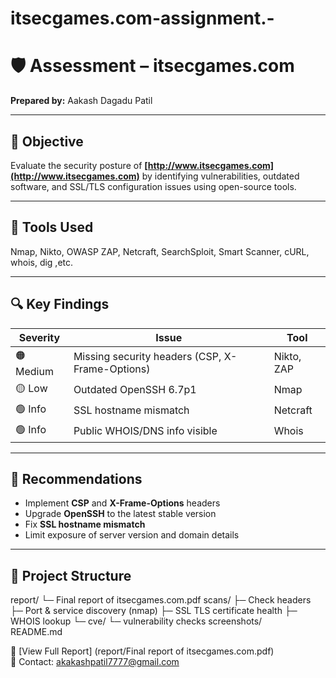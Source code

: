 # itsecgames.com-assignment.-
# 🛡️ Assessment – itsecgames.com  

**Prepared by:** Aakash Dagadu Patil  

---

## 🎯 Objective  
Evaluate the security posture of **[http://www.itsecgames.com](http://www.itsecgames.com)** by identifying vulnerabilities, outdated software, and SSL/TLS configuration issues using open-source tools.

---

## 🧰 Tools Used  
Nmap, Nikto, OWASP ZAP, Netcraft, SearchSploit, Smart Scanner, cURL, whois, dig ,etc.

---

## 🔍 Key Findings  

| Severity  | Issue                                           | Tool |
|------------|------------------------------------------------|-------|
| 🟠 Medium | Missing security headers (CSP, X-Frame-Options) | Nikto, ZAP |
| 🟡 Low    | Outdated OpenSSH 6.7p1                          | Nmap |
| 🟢 Info   | SSL hostname mismatch                           | Netcraft  |
| 🟢 Info   | Public WHOIS/DNS info visible                   | Whois |

---

## 🩵 Recommendations  
- Implement **CSP** and **X-Frame-Options** headers  
- Upgrade **OpenSSH** to the latest stable version  
- Fix **SSL hostname mismatch**  
- Limit exposure of server version and domain details  

---

## 📂 Project Structure  
report/
└─ Final report of itsecgames.com.pdf
scans/
├─ Check headers
├─ Port & service discovery (nmap)
├─ SSL TLS certificate health
├─ WHOIS lookup
└─ cve/
└─ vulnerability checks
screenshots/                                   
README.md

📄 [View Full Report] (report/Final report of itsecgames.com.pdf)  
📧 Contact: akakashpatil7777@gmail.com  

